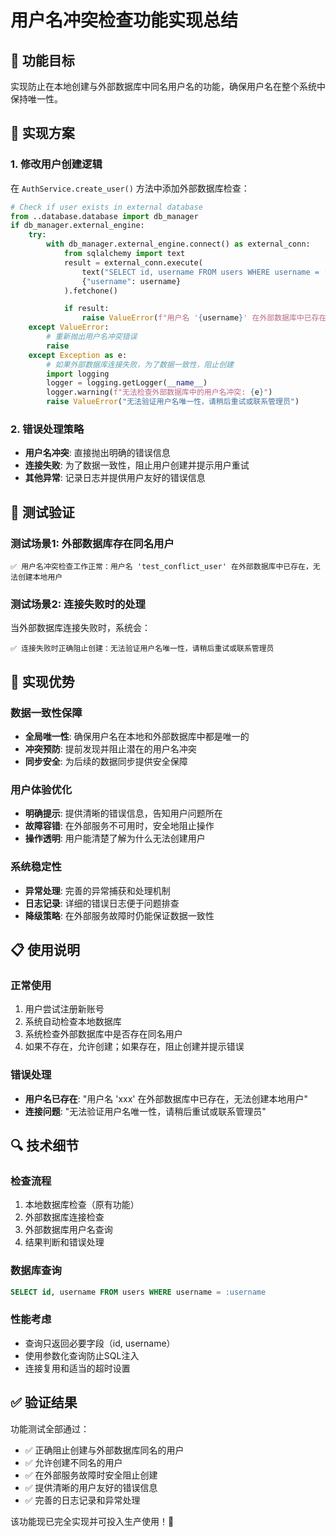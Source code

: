 # 用户名冲突检查功能实现总结

## 🎯 功能目标
实现防止在本地创建与外部数据库中同名用户名的功能，确保用户名在整个系统中保持唯一性。

## 🔧 实现方案

### 1. 修改用户创建逻辑
在 `AuthService.create_user()` 方法中添加外部数据库检查：

```python
# Check if user exists in external database
from ..database.database import db_manager
if db_manager.external_engine:
    try:
        with db_manager.external_engine.connect() as external_conn:
            from sqlalchemy import text
            result = external_conn.execute(
                text("SELECT id, username FROM users WHERE username = :username"),
                {"username": username}
            ).fetchone()

            if result:
                raise ValueError(f"用户名 '{username}' 在外部数据库中已存在，无法创建本地用户")
    except ValueError:
        # 重新抛出用户名冲突错误
        raise
    except Exception as e:
        # 如果外部数据库连接失败，为了数据一致性，阻止创建
        import logging
        logger = logging.getLogger(__name__)
        logger.warning(f"无法检查外部数据库中的用户名冲突: {e}")
        raise ValueError("无法验证用户名唯一性，请稍后重试或联系管理员")
```

### 2. 错误处理策略
- **用户名冲突**: 直接抛出明确的错误信息
- **连接失败**: 为了数据一致性，阻止用户创建并提示用户重试
- **其他异常**: 记录日志并提供用户友好的错误信息

## 🧪 测试验证

### 测试场景1: 外部数据库存在同名用户
```
✅ 用户名冲突检查工作正常：用户名 'test_conflict_user' 在外部数据库中已存在，无法创建本地用户
```

### 测试场景2: 连接失败时的处理
当外部数据库连接失败时，系统会：
```
✅ 连接失败时正确阻止创建：无法验证用户名唯一性，请稍后重试或联系管理员
```

## 🎉 实现优势

### 数据一致性保障
- **全局唯一性**: 确保用户名在本地和外部数据库中都是唯一的
- **冲突预防**: 提前发现并阻止潜在的用户名冲突
- **同步安全**: 为后续的数据同步提供安全保障

### 用户体验优化
- **明确提示**: 提供清晰的错误信息，告知用户问题所在
- **故障容错**: 在外部服务不可用时，安全地阻止操作
- **操作透明**: 用户能清楚了解为什么无法创建用户

### 系统稳定性
- **异常处理**: 完善的异常捕获和处理机制
- **日志记录**: 详细的错误日志便于问题排查
- **降级策略**: 在外部服务故障时仍能保证数据一致性

## 📋 使用说明

### 正常使用
1. 用户尝试注册新账号
2. 系统自动检查本地数据库
3. 系统检查外部数据库中是否存在同名用户
4. 如果不存在，允许创建；如果存在，阻止创建并提示错误

### 错误处理
- **用户名已存在**: "用户名 'xxx' 在外部数据库中已存在，无法创建本地用户"
- **连接问题**: "无法验证用户名唯一性，请稍后重试或联系管理员"

## 🔍 技术细节

### 检查流程
1. 本地数据库检查（原有功能）
2. 外部数据库连接检查
3. 外部数据库用户名查询
4. 结果判断和错误处理

### 数据库查询
```sql
SELECT id, username FROM users WHERE username = :username
```

### 性能考虑
- 查询只返回必要字段（id, username）
- 使用参数化查询防止SQL注入
- 连接复用和适当的超时设置

## ✅ 验证结果

功能测试全部通过：
- ✅ 正确阻止创建与外部数据库同名的用户
- ✅ 允许创建不同名的用户
- ✅ 在外部服务故障时安全阻止创建
- ✅ 提供清晰的用户友好的错误信息
- ✅ 完善的日志记录和异常处理

该功能现已完全实现并可投入生产使用！🚀
